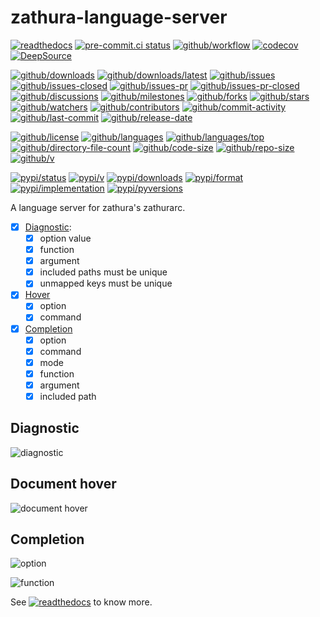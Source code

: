 # zathura-language-server

[![readthedocs](https://shields.io/readthedocs/zathura-language-server)](https://zathura-language-server.readthedocs.io)
[![pre-commit.ci status](https://results.pre-commit.ci/badge/github/Freed-Wu/zathura-language-server/main.svg)](https://results.pre-commit.ci/latest/github/Freed-Wu/zathura-language-server/main)
[![github/workflow](https://github.com/Freed-Wu/zathura-language-server/actions/workflows/main.yml/badge.svg)](https://github.com/Freed-Wu/zathura-language-server/actions)
[![codecov](https://codecov.io/gh/Freed-Wu/zathura-language-server/branch/main/graph/badge.svg)](https://codecov.io/gh/Freed-Wu/zathura-language-server)
[![DeepSource](https://deepsource.io/gh/Freed-Wu/zathura-language-server.svg/?show_trend=true)](https://deepsource.io/gh/Freed-Wu/zathura-language-server)

[![github/downloads](https://shields.io/github/downloads/Freed-Wu/zathura-language-server/total)](https://github.com/Freed-Wu/zathura-language-server/releases)
[![github/downloads/latest](https://shields.io/github/downloads/Freed-Wu/zathura-language-server/latest/total)](https://github.com/Freed-Wu/zathura-language-server/releases/latest)
[![github/issues](https://shields.io/github/issues/Freed-Wu/zathura-language-server)](https://github.com/Freed-Wu/zathura-language-server/issues)
[![github/issues-closed](https://shields.io/github/issues-closed/Freed-Wu/zathura-language-server)](https://github.com/Freed-Wu/zathura-language-server/issues?q=is%3Aissue+is%3Aclosed)
[![github/issues-pr](https://shields.io/github/issues-pr/Freed-Wu/zathura-language-server)](https://github.com/Freed-Wu/zathura-language-server/pulls)
[![github/issues-pr-closed](https://shields.io/github/issues-pr-closed/Freed-Wu/zathura-language-server)](https://github.com/Freed-Wu/zathura-language-server/pulls?q=is%3Apr+is%3Aclosed)
[![github/discussions](https://shields.io/github/discussions/Freed-Wu/zathura-language-server)](https://github.com/Freed-Wu/zathura-language-server/discussions)
[![github/milestones](https://shields.io/github/milestones/all/Freed-Wu/zathura-language-server)](https://github.com/Freed-Wu/zathura-language-server/milestones)
[![github/forks](https://shields.io/github/forks/Freed-Wu/zathura-language-server)](https://github.com/Freed-Wu/zathura-language-server/network/members)
[![github/stars](https://shields.io/github/stars/Freed-Wu/zathura-language-server)](https://github.com/Freed-Wu/zathura-language-server/stargazers)
[![github/watchers](https://shields.io/github/watchers/Freed-Wu/zathura-language-server)](https://github.com/Freed-Wu/zathura-language-server/watchers)
[![github/contributors](https://shields.io/github/contributors/Freed-Wu/zathura-language-server)](https://github.com/Freed-Wu/zathura-language-server/graphs/contributors)
[![github/commit-activity](https://shields.io/github/commit-activity/w/Freed-Wu/zathura-language-server)](https://github.com/Freed-Wu/zathura-language-server/graphs/commit-activity)
[![github/last-commit](https://shields.io/github/last-commit/Freed-Wu/zathura-language-server)](https://github.com/Freed-Wu/zathura-language-server/commits)
[![github/release-date](https://shields.io/github/release-date/Freed-Wu/zathura-language-server)](https://github.com/Freed-Wu/zathura-language-server/releases/latest)

[![github/license](https://shields.io/github/license/Freed-Wu/zathura-language-server)](https://github.com/Freed-Wu/zathura-language-server/blob/main/LICENSE)
[![github/languages](https://shields.io/github/languages/count/Freed-Wu/zathura-language-server)](https://github.com/Freed-Wu/zathura-language-server)
[![github/languages/top](https://shields.io/github/languages/top/Freed-Wu/zathura-language-server)](https://github.com/Freed-Wu/zathura-language-server)
[![github/directory-file-count](https://shields.io/github/directory-file-count/Freed-Wu/zathura-language-server)](https://github.com/Freed-Wu/zathura-language-server)
[![github/code-size](https://shields.io/github/languages/code-size/Freed-Wu/zathura-language-server)](https://github.com/Freed-Wu/zathura-language-server)
[![github/repo-size](https://shields.io/github/repo-size/Freed-Wu/zathura-language-server)](https://github.com/Freed-Wu/zathura-language-server)
[![github/v](https://shields.io/github/v/release/Freed-Wu/zathura-language-server)](https://github.com/Freed-Wu/zathura-language-server)

[![pypi/status](https://shields.io/pypi/status/zathura-language-server)](https://pypi.org/project/zathura-language-server/#description)
[![pypi/v](https://shields.io/pypi/v/zathura-language-server)](https://pypi.org/project/zathura-language-server/#history)
[![pypi/downloads](https://shields.io/pypi/dd/zathura-language-server)](https://pypi.org/project/zathura-language-server/#files)
[![pypi/format](https://shields.io/pypi/format/zathura-language-server)](https://pypi.org/project/zathura-language-server/#files)
[![pypi/implementation](https://shields.io/pypi/implementation/zathura-language-server)](https://pypi.org/project/zathura-language-server/#files)
[![pypi/pyversions](https://shields.io/pypi/pyversions/zathura-language-server)](https://pypi.org/project/zathura-language-server/#files)

A language server for zathura's zathurarc.

- [x] [Diagnostic](https://microsoft.github.io/language-server-protocol/specifications/specification-current#diagnostic):
  - [x] option value
  - [x] function
  - [x] argument
  - [x] included paths must be unique
  - [x] unmapped keys must be unique
- [x] [Hover](https://microsoft.github.io/language-server-protocol/specifications/specification-current#textDocument_hover)
  - [x] option
  - [x] command
- [x] [Completion](https://microsoft.github.io/language-server-protocol/specifications/specification-current#textDocument_completion)
  - [x] option
  - [x] command
  - [x] mode
  - [x] function
  - [x] argument
  - [x] included path

## Diagnostic

![diagnostic](https://github.com/Freed-Wu/zathura-language-server/assets/32936898/f30764f0-afae-4f1b-a966-fc9eaabdafa7)

## Document hover

![document hover](https://github.com/Freed-Wu/zathura-language-server/assets/32936898/1399c992-9dfc-4b7f-9640-a66f0dff5432)

## Completion

![option](https://github.com/Freed-Wu/zathura-language-server/assets/32936898/5dfc602d-3089-4c85-8b8c-5e7ca2738c66)

![function](https://github.com/Freed-Wu/zathura-language-server/assets/32936898/45b75d73-d8ec-42b6-881e-8255e3a4f6b1)

See
[![readthedocs](https://shields.io/readthedocs/zathura-language-server)](https://zathura-language-server.readthedocs.io)
to know more.
